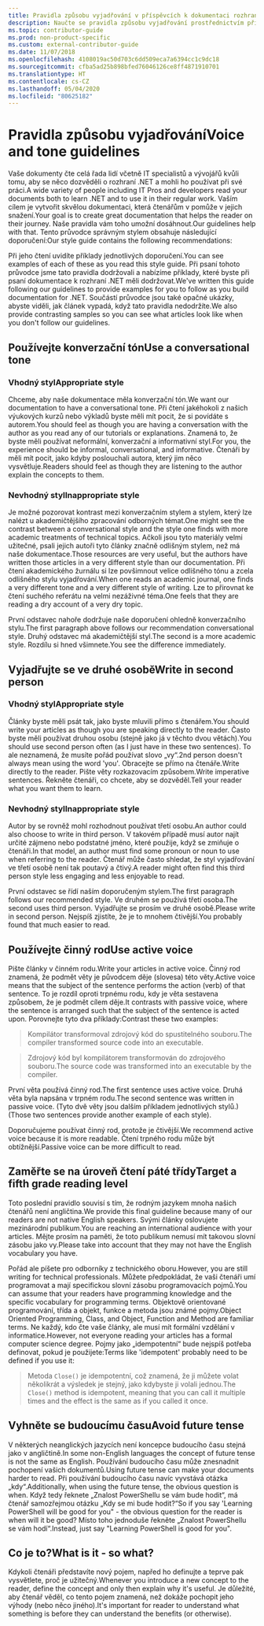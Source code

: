 ```yaml
---
title: Pravidla způsobu vyjadřování v příspěvcích k dokumentaci rozhraní .NET
description: Naučte se pravidla způsobu vyjadřování prostřednictvím příkladů stylu v porovnání s příklady, které tato pravidla nedodržují.
ms.topic: contributor-guide
ms.prod: non-product-specific
ms.custom: external-contributor-guide
ms.date: 11/07/2018
ms.openlocfilehash: 4108019ac50d703c6dd509eca7a6394cc1c9dc18
ms.sourcegitcommit: cfba5ad25b898bfed76046126ce8ff4871910701
ms.translationtype: HT
ms.contentlocale: cs-CZ
ms.lasthandoff: 05/04/2020
ms.locfileid: "80625182"
---
```

# <a name="voice-and-tone-guidelines"></a><span data-ttu-id="4f1de-103">Pravidla způsobu vyjadřování</span><span class="sxs-lookup"><span data-stu-id="4f1de-103">Voice and tone guidelines</span></span>

<span data-ttu-id="4f1de-104">Vaše dokumenty čte celá řada lidí včetně IT specialistů a vývojářů kvůli tomu, aby se něco dozvěděli o rozhraní .NET a mohli ho používat při své práci.</span><span class="sxs-lookup"><span data-stu-id="4f1de-104">A wide variety of people including IT Pros and developers read your documents both to learn .NET and to use it in their regular work.</span></span> <span data-ttu-id="4f1de-105">Vaším cílem je vytvořit skvělou dokumentaci, která čtenářům v pomůže v jejich snažení.</span><span class="sxs-lookup"><span data-stu-id="4f1de-105">Your goal is to create great documentation that helps the reader on their journey.</span></span> <span data-ttu-id="4f1de-106">Naše pravidla vám toho umožní dosáhnout.</span><span class="sxs-lookup"><span data-stu-id="4f1de-106">Our guidelines help with that.</span></span> <span data-ttu-id="4f1de-107">Tento průvodce správným stylem obsahuje následující doporučení:</span><span class="sxs-lookup"><span data-stu-id="4f1de-107">Our style guide contains the following recommendations:</span></span>

<span data-ttu-id="4f1de-108">Při jeho čtení uvidíte příklady jednotlivých doporučení.</span><span class="sxs-lookup"><span data-stu-id="4f1de-108">You can see examples of each of these as you read this style guide.</span></span> <span data-ttu-id="4f1de-109">Při psaní tohoto průvodce jsme tato pravidla dodržovali a nabízíme příklady, které byste při psaní dokumentace k rozhraní .NET měli dodržovat.</span><span class="sxs-lookup"><span data-stu-id="4f1de-109">We've written this guide following our guidelines to provide examples for you to follow as you build documentation for .NET.</span></span> <span data-ttu-id="4f1de-110">Součástí průvodce jsou také opačné ukázky, abyste viděli, jak článek vypadá, když tato pravidla nedodržíte.</span><span class="sxs-lookup"><span data-stu-id="4f1de-110">We also provide contrasting samples so you can see what articles look like when you don't follow our guidelines.</span></span>

## <a name="use-a-conversational-tone"></a><span data-ttu-id="4f1de-111">Používejte konverzační tón</span><span class="sxs-lookup"><span data-stu-id="4f1de-111">Use a conversational tone</span></span>

### <a name="appropriate-style"></a><span data-ttu-id="4f1de-112">Vhodný styl</span><span class="sxs-lookup"><span data-stu-id="4f1de-112">Appropriate style</span></span>

<span data-ttu-id="4f1de-113">Chceme, aby naše dokumentace měla konverzační tón.</span><span class="sxs-lookup"><span data-stu-id="4f1de-113">We want our documentation to have a conversational tone.</span></span> <span data-ttu-id="4f1de-114">Při čtení jakéhokoli z našich výukových kurzů nebo výkladů byste měli mít pocit, že si povídáte s autorem.</span><span class="sxs-lookup"><span data-stu-id="4f1de-114">You should feel as though you are having a conversation with the author as you read any of our tutorials or explanations.</span></span> <span data-ttu-id="4f1de-115">Znamená to, že byste měli používat neformální, konverzační a informativní styl.</span><span class="sxs-lookup"><span data-stu-id="4f1de-115">For you, the experience should be informal, conversational, and informative.</span></span> <span data-ttu-id="4f1de-116">Čtenáři by měli mít pocit, jako kdyby poslouchali autora, který jim něco vysvětluje.</span><span class="sxs-lookup"><span data-stu-id="4f1de-116">Readers should feel as though they are listening to the author explain the concepts to them.</span></span>

### <a name="inappropriate-style"></a><span data-ttu-id="4f1de-117">Nevhodný styl</span><span class="sxs-lookup"><span data-stu-id="4f1de-117">Inappropriate style</span></span>

<span data-ttu-id="4f1de-118">Je možné pozorovat kontrast mezi konverzačním stylem a stylem, který lze nalézt u akademičtějšího zpracování odborných témat.</span><span class="sxs-lookup"><span data-stu-id="4f1de-118">One might see the contrast between a conversational style and the style one finds with more academic treatments of technical topics.</span></span> <span data-ttu-id="4f1de-119">Ačkoli jsou tyto materiály velmi užitečné, psali jejich autoři tyto články značně odlišným stylem, než má naše dokumentace.</span><span class="sxs-lookup"><span data-stu-id="4f1de-119">Those resources are very useful, but the authors have written those articles in a very different style than our documentation.</span></span> <span data-ttu-id="4f1de-120">Při čtení akademického žurnálu si lze povšimnout velice odlišného tónu a zcela odlišného stylu vyjadřování.</span><span class="sxs-lookup"><span data-stu-id="4f1de-120">When one reads an academic journal, one finds a very different tone and a very different style of writing.</span></span> <span data-ttu-id="4f1de-121">Lze to přirovnat ke čtení suchého referátu na velmi nezáživné téma.</span><span class="sxs-lookup"><span data-stu-id="4f1de-121">One feels that they are reading a dry account of a very dry topic.</span></span>  

<span data-ttu-id="4f1de-122">První odstavec nahoře dodržuje naše doporučení ohledně konverzačního stylu.</span><span class="sxs-lookup"><span data-stu-id="4f1de-122">The first paragraph above follows our recommendation conversational style.</span></span> <span data-ttu-id="4f1de-123">Druhý odstavec má akademičtější styl.</span><span class="sxs-lookup"><span data-stu-id="4f1de-123">The second is a more academic style.</span></span> <span data-ttu-id="4f1de-124">Rozdílu si hned všimnete.</span><span class="sxs-lookup"><span data-stu-id="4f1de-124">You see the difference immediately.</span></span> 

## <a name="write-in-second-person"></a><span data-ttu-id="4f1de-125">Vyjadřujte se ve druhé osobě</span><span class="sxs-lookup"><span data-stu-id="4f1de-125">Write in second person</span></span>

### <a name="appropriate-style"></a><span data-ttu-id="4f1de-126">Vhodný styl</span><span class="sxs-lookup"><span data-stu-id="4f1de-126">Appropriate style</span></span>

<span data-ttu-id="4f1de-127">Články byste měli psát tak, jako byste mluvili přímo s čtenářem.</span><span class="sxs-lookup"><span data-stu-id="4f1de-127">You should write your articles as though you are speaking directly to the reader.</span></span> <span data-ttu-id="4f1de-128">Často byste měli používat druhou osobu (stejně jako já v těchto dvou větách).</span><span class="sxs-lookup"><span data-stu-id="4f1de-128">You should use second person often (as I just have in these two sentences).</span></span> <span data-ttu-id="4f1de-129">To ale neznamená, že musíte pořád používat slovo „vy“.</span><span class="sxs-lookup"><span data-stu-id="4f1de-129">2nd person doesn't always mean using the word 'you'.</span></span> <span data-ttu-id="4f1de-130">Obracejte se přímo na čtenáře.</span><span class="sxs-lookup"><span data-stu-id="4f1de-130">Write directly to the reader.</span></span> <span data-ttu-id="4f1de-131">Pište věty rozkazovacím způsobem.</span><span class="sxs-lookup"><span data-stu-id="4f1de-131">Write imperative sentences.</span></span> <span data-ttu-id="4f1de-132">Řekněte čtenáři, co chcete, aby se dozvěděl.</span><span class="sxs-lookup"><span data-stu-id="4f1de-132">Tell your reader what you want them to learn.</span></span>

### <a name="inappropriate-style"></a><span data-ttu-id="4f1de-133">Nevhodný styl</span><span class="sxs-lookup"><span data-stu-id="4f1de-133">Inappropriate style</span></span>

<span data-ttu-id="4f1de-134">Autor by se rovněž mohl rozhodnout používat třetí osobu.</span><span class="sxs-lookup"><span data-stu-id="4f1de-134">An author could also choose to write in third person.</span></span> <span data-ttu-id="4f1de-135">V takovém případě musí autor najít určité zájmeno nebo podstatné jméno, které použije, když se zmiňuje o čtenáři.</span><span class="sxs-lookup"><span data-stu-id="4f1de-135">In that model, an author must find some pronoun or noun to use when referring to the reader.</span></span> <span data-ttu-id="4f1de-136">Čtenář může často shledat, že styl vyjadřování ve třetí osobě není tak poutavý a čtivý.</span><span class="sxs-lookup"><span data-stu-id="4f1de-136">A reader might often find this third person style less engaging and less enjoyable to read.</span></span>

<span data-ttu-id="4f1de-137">První odstavec se řídí naším doporučeným stylem.</span><span class="sxs-lookup"><span data-stu-id="4f1de-137">The first paragraph follows our recommended style.</span></span> <span data-ttu-id="4f1de-138">Ve druhém se používá třetí osoba.</span><span class="sxs-lookup"><span data-stu-id="4f1de-138">The second uses third person.</span></span> <span data-ttu-id="4f1de-139">Vyjadřujte se prosím ve druhé osobě.</span><span class="sxs-lookup"><span data-stu-id="4f1de-139">Please write in second person.</span></span> <span data-ttu-id="4f1de-140">Nejspíš zjistíte, že je to mnohem čtivější.</span><span class="sxs-lookup"><span data-stu-id="4f1de-140">You probably found that much easier to read.</span></span>

## <a name="use-active-voice"></a><span data-ttu-id="4f1de-141">Používejte činný rod</span><span class="sxs-lookup"><span data-stu-id="4f1de-141">Use active voice</span></span>

<span data-ttu-id="4f1de-142">Pište články v činném rodu.</span><span class="sxs-lookup"><span data-stu-id="4f1de-142">Write your articles in active voice.</span></span> <span data-ttu-id="4f1de-143">Činný rod znamená, že podmět věty je původcem děje (slovesa) této věty.</span><span class="sxs-lookup"><span data-stu-id="4f1de-143">Active voice means that the subject of the sentence performs the action (verb) of that sentence.</span></span> <span data-ttu-id="4f1de-144">To je rozdíl oproti trpnému rodu, kdy je věta sestavena způsobem, že je podmět cílem děje.</span><span class="sxs-lookup"><span data-stu-id="4f1de-144">It contrasts with passive voice, where the sentence is arranged such that the subject of the sentence is acted upon.</span></span> <span data-ttu-id="4f1de-145">Porovnejte tyto dva příklady:</span><span class="sxs-lookup"><span data-stu-id="4f1de-145">Contrast these two examples:</span></span>

><span data-ttu-id="4f1de-146">Kompilátor transformoval zdrojový kód do spustitelného souboru.</span><span class="sxs-lookup"><span data-stu-id="4f1de-146">The compiler transformed source code into an executable.</span></span>

><span data-ttu-id="4f1de-147">Zdrojový kód byl kompilátorem transformován do zdrojového souboru.</span><span class="sxs-lookup"><span data-stu-id="4f1de-147">The source code was transformed into an executable by the compiler.</span></span>

<span data-ttu-id="4f1de-148">První věta používá činný rod.</span><span class="sxs-lookup"><span data-stu-id="4f1de-148">The first sentence uses active voice.</span></span> <span data-ttu-id="4f1de-149">Druhá věta byla napsána v trpném rodu.</span><span class="sxs-lookup"><span data-stu-id="4f1de-149">The second sentence was written in passive voice.</span></span> <span data-ttu-id="4f1de-150">(Tyto dvě věty jsou dalším příkladem jednotlivých stylů.)</span><span class="sxs-lookup"><span data-stu-id="4f1de-150">(Those two sentences provide another example of each style).</span></span>

<span data-ttu-id="4f1de-151">Doporučujeme používat činný rod, protože je čtivější.</span><span class="sxs-lookup"><span data-stu-id="4f1de-151">We recommend active voice because it is more readable.</span></span> <span data-ttu-id="4f1de-152">Čtení trpného rodu může být obtížnější.</span><span class="sxs-lookup"><span data-stu-id="4f1de-152">Passive voice can be more difficult to read.</span></span>

## <a name="target-a-fifth-grade-reading-level"></a><span data-ttu-id="4f1de-153">Zaměřte se na úroveň čtení páté třídy</span><span class="sxs-lookup"><span data-stu-id="4f1de-153">Target a fifth grade reading level</span></span>

<span data-ttu-id="4f1de-154">Toto poslední pravidlo souvisí s tím, že rodným jazykem mnoha našich čtenářů není angličtina.</span><span class="sxs-lookup"><span data-stu-id="4f1de-154">We provide this final guideline because many of our readers are not native English speakers.</span></span> <span data-ttu-id="4f1de-155">Svými články oslovujete mezinárodní publikum.</span><span class="sxs-lookup"><span data-stu-id="4f1de-155">You are reaching an international audience with your articles.</span></span> <span data-ttu-id="4f1de-156">Mějte prosím na paměti, že toto publikum nemusí mít takovou slovní zásobu jako vy.</span><span class="sxs-lookup"><span data-stu-id="4f1de-156">Please take into account that they may not have the English vocabulary you have.</span></span>

<span data-ttu-id="4f1de-157">Pořád ale píšete pro odborníky z technického oboru.</span><span class="sxs-lookup"><span data-stu-id="4f1de-157">However, you are still writing for technical professionals.</span></span> <span data-ttu-id="4f1de-158">Můžete předpokládat, že vaši čtenáři umí programovat a mají specifickou slovní zásobu programovacích pojmů.</span><span class="sxs-lookup"><span data-stu-id="4f1de-158">You can assume that your readers have programming knowledge and the specific vocabulary for programming terms.</span></span> <span data-ttu-id="4f1de-159">Objektově orientované programování, třída a objekt, funkce a metoda jsou známé pojmy.</span><span class="sxs-lookup"><span data-stu-id="4f1de-159">Object Oriented Programming, Class, and Object, Function and Method are familiar terms.</span></span> <span data-ttu-id="4f1de-160">Ne každý, kdo čte vaše články, ale musí mít formální vzdělání v informatice.</span><span class="sxs-lookup"><span data-stu-id="4f1de-160">However, not everyone reading your articles has a formal computer science degree.</span></span> <span data-ttu-id="4f1de-161">Pojmy jako „idempotentní“ bude nejspíš potřeba definovat, pokud je použijete:</span><span class="sxs-lookup"><span data-stu-id="4f1de-161">Terms like 'idempotent' probably need to be defined if you use it:</span></span>

><span data-ttu-id="4f1de-162">Metoda `Close()` je idempotentní, což znamená, že ji můžete volat několikrát a výsledek je stejný, jako kdybyste ji volali jednou.</span><span class="sxs-lookup"><span data-stu-id="4f1de-162">The `Close()` method is idempotent, meaning that you can call it multiple times and the effect is the same as if you called it once.</span></span>

## <a name="avoid-future-tense"></a><span data-ttu-id="4f1de-163">Vyhněte se budoucímu času</span><span class="sxs-lookup"><span data-stu-id="4f1de-163">Avoid future tense</span></span>

<span data-ttu-id="4f1de-164">V některých neanglických jazycích není koncepce budoucího času stejná jako v angličtině.</span><span class="sxs-lookup"><span data-stu-id="4f1de-164">In some non-English languages the concept of future tense is not the same as English.</span></span> <span data-ttu-id="4f1de-165">Používání budoucího času může znesnadnit pochopení vašich dokumentů.</span><span class="sxs-lookup"><span data-stu-id="4f1de-165">Using future tense can make your documents harder to read.</span></span> <span data-ttu-id="4f1de-166">Při používání budoucího času navíc vyvstává otázka „kdy“.</span><span class="sxs-lookup"><span data-stu-id="4f1de-166">Additionally, when using the future tense, the obvious question is when.</span></span> <span data-ttu-id="4f1de-167">Když tedy řeknete „Znalost PowerShellu se vám bude hodit“, má čtenář samozřejmou otázku „Kdy se mi bude hodit?“</span><span class="sxs-lookup"><span data-stu-id="4f1de-167">So if you say 'Learning PowerShell will be good for you" - the obvious question for the reader is when will it be good?</span></span> <span data-ttu-id="4f1de-168">Místo toho jednoduše řekněte „Znalost PowerShellu se vám hodí“.</span><span class="sxs-lookup"><span data-stu-id="4f1de-168">Instead, just say "Learning PowerShell is good for you".</span></span>

## <a name="what-is-it---so-what"></a><span data-ttu-id="4f1de-169">Co je to?</span><span class="sxs-lookup"><span data-stu-id="4f1de-169">What is it - so what?</span></span>

<span data-ttu-id="4f1de-170">Kdykoli čtenáři představíte nový pojem, napřed ho definujte a teprve pak vysvětlete, proč je užitečný.</span><span class="sxs-lookup"><span data-stu-id="4f1de-170">Whenever you introduce a new concept to the reader, define the concept and only then explain why it's useful.</span></span> <span data-ttu-id="4f1de-171">Je důležité, aby čtenář věděl, co tento pojem znamená, než dokáže pochopit jeho výhody (nebo něco jiného).</span><span class="sxs-lookup"><span data-stu-id="4f1de-171">It's important for reader to understand what something is before they can understand the benefits (or otherwise).</span></span>
